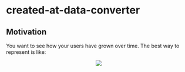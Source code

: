 # created-at-data-converter

## Motivation

You want to see how your users have grown over time. The best way to represent is like:

<p align="center">
  <img src="https://candicelaw.files.wordpress.com/2012/02/facebook-user-growth-july-2011-630w.jpg"/>
</p>
